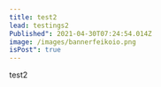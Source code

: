 ```yaml
---
title: test2
lead: testings2
Published": 2021-04-30T07:24:54.014Z
image: /images/bannerfeikoio.png
isPost": true
---
```

test2